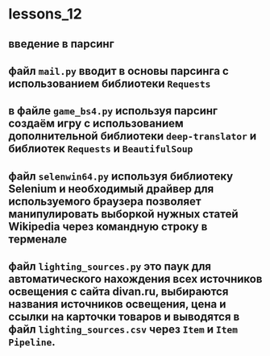# lessons_12
 ## введение в парсинг
 ## файл `mail.py` вводит в основы парсинга с использованием библиотеки `Requests`
 ## в файле `game_bs4.py` используя парсинг создаём игру с использованием дополнительной библиотеки `deep-translator` и библиотек `Requests` и `BeautifulSoup`
 ## файл `selenwin64.py` используя библиотеку Selenium и необходимый драйвер для используемого браузера позволяет манипулировать выборкой нужных статей Wikipedia через командную строку в терменале
 ## файл `lighting_sources.py` это паук для автоматического нахождения всех источников освещения с сайта divan.ru, выбираются  названия источников освещения, цена и ссылки на карточки товаров и выводятся в файл `lighting_sources.csv` через `Item` и `Item Pipeline`.


 